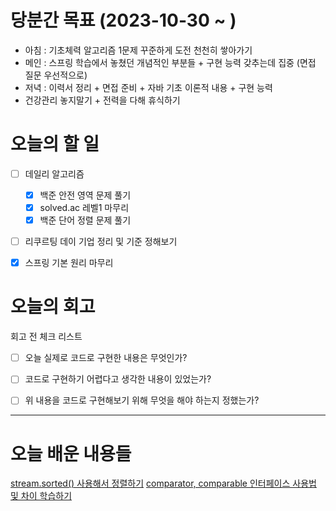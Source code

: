 
# 당분간 목표 (2023-10-30 ~ )
- 아침 : 기초체력 알고리즘 1문제 꾸준하게 도전 천천히 쌓아가기
- 메인 :  스프링 학습에서 놓쳤던 개념적인 부분들 + 구현 능력 갖추는데 집중 (면접 질문 우선적으로)
- 저녁 :  이력서 정리 + 면접 준비 + 자바 기초 이론적 내용 + 구현 능력
- 건강관리 놓지말기 + 전력을 다해 휴식하기

# 오늘의 할 일

- [ ] 데일리 알고리즘
	- [x] 백준 안전 영역 문제 풀기
	- [x] solved.ac 레벨1 마무리
	- [x] 백준 단어 정렬 문제 풀기
- [ ] 리쿠르팅 데이 기업 정리 및 기준 정해보기
- [x] 스프링 기본 원리 마무리


# 오늘의 회고

회고 전 체크 리스트
- [ ] 오늘 실제로 코드로 구현한 내용은 무엇인가?
- [ ] 코드로 구현하기 어렵다고 생각한 내용이 있었는가?
- [ ] 위 내용을 코드로 구현해보기 위해 무엇을 해야 하는지 정했는가?




---
# 오늘 배운 내용들



[stream.sorted() 사용해서 정렬하기](https://silverbullet.tistory.com/entry/Java-Stream-sorted-%EC%A0%95%EB%A0%AC%EC%98%A4%EB%A6%84%EC%B0%A8%EC%88%9C-%EC%A0%95%EB%A0%AC-%EB%82%B4%EB%A6%BC%EC%B0%A8%EC%88%9C-%EC%A0%95%EB%A0%AC)
[comparator, comparable 인터페이스 사용법 및 차이 학습하기](https://st-lab.tistory.com/243)


